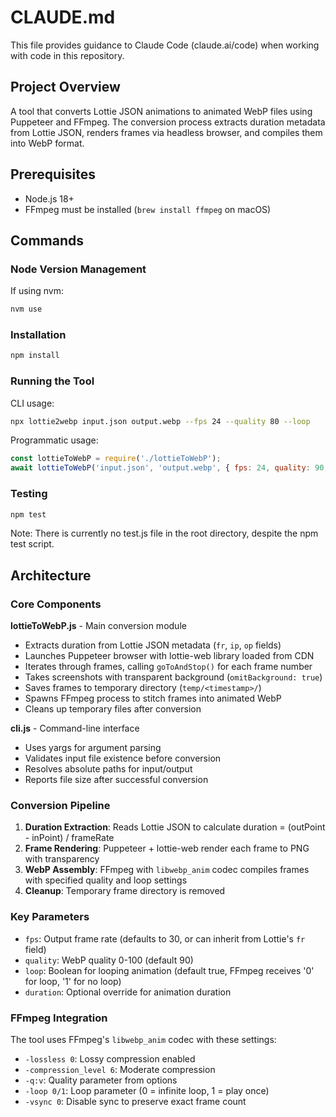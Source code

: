 # CLAUDE.md

This file provides guidance to Claude Code (claude.ai/code) when working with code in this repository.

## Project Overview

A tool that converts Lottie JSON animations to animated WebP files using Puppeteer and FFmpeg. The conversion process extracts duration metadata from Lottie JSON, renders frames via headless browser, and compiles them into WebP format.

## Prerequisites

- Node.js 18+
- FFmpeg must be installed (`brew install ffmpeg` on macOS)

## Commands

### Node Version Management

If using nvm:
```bash
nvm use
```

### Installation
```bash
npm install
```

### Running the Tool

CLI usage:
```bash
npx lottie2webp input.json output.webp --fps 24 --quality 80 --loop
```

Programmatic usage:
```javascript
const lottieToWebP = require('./lottieToWebP');
await lottieToWebP('input.json', 'output.webp', { fps: 24, quality: 90, loop: true });
```

### Testing
```bash
npm test
```

Note: There is currently no test.js file in the root directory, despite the npm test script.

## Architecture

### Core Components

**lottieToWebP.js** - Main conversion module
- Extracts duration from Lottie JSON metadata (`fr`, `ip`, `op` fields)
- Launches Puppeteer browser with lottie-web library loaded from CDN
- Iterates through frames, calling `goToAndStop()` for each frame number
- Takes screenshots with transparent background (`omitBackground: true`)
- Saves frames to temporary directory (`temp/<timestamp>/`)
- Spawns FFmpeg process to stitch frames into animated WebP
- Cleans up temporary files after conversion

**cli.js** - Command-line interface
- Uses yargs for argument parsing
- Validates input file existence before conversion
- Resolves absolute paths for input/output
- Reports file size after successful conversion

### Conversion Pipeline

1. **Duration Extraction**: Reads Lottie JSON to calculate duration = (outPoint - inPoint) / frameRate
2. **Frame Rendering**: Puppeteer + lottie-web render each frame to PNG with transparency
3. **WebP Assembly**: FFmpeg with `libwebp_anim` codec compiles frames with specified quality and loop settings
4. **Cleanup**: Temporary frame directory is removed

### Key Parameters

- `fps`: Output frame rate (defaults to 30, or can inherit from Lottie's `fr` field)
- `quality`: WebP quality 0-100 (default 90)
- `loop`: Boolean for looping animation (default true, FFmpeg receives '0' for loop, '1' for no loop)
- `duration`: Optional override for animation duration

### FFmpeg Integration

The tool uses FFmpeg's `libwebp_anim` codec with these settings:
- `-lossless 0`: Lossy compression enabled
- `-compression_level 6`: Moderate compression
- `-q:v`: Quality parameter from options
- `-loop 0/1`: Loop parameter (0 = infinite loop, 1 = play once)
- `-vsync 0`: Disable sync to preserve exact frame count

